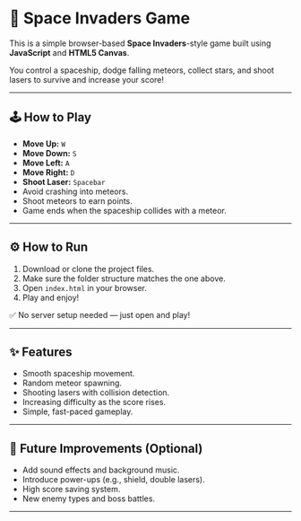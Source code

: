 # 🚀 Space Invaders Game

This is a simple browser-based **Space Invaders**-style game built using **JavaScript** and **HTML5 Canvas**.

You control a spaceship, dodge falling meteors, collect stars, and shoot lasers to survive and increase your score!

---

## 🕹️ How to Play

- **Move Up:** `W`
- **Move Down:** `S`
- **Move Left:** `A`
- **Move Right:** `D`
- **Shoot Laser:** `Spacebar`
- Avoid crashing into meteors.
- Shoot meteors to earn points.
- Game ends when the spaceship collides with a meteor.

---

## ⚙️ How to Run

1. Download or clone the project files.
2. Make sure the folder structure matches the one above.
3. Open `index.html` in your browser.
4. Play and enjoy!

✅ No server setup needed — just open and play!

---

## ✨ Features

- Smooth spaceship movement.
- Random meteor spawning.
- Shooting lasers with collision detection.
- Increasing difficulty as the score rises.
- Simple, fast-paced gameplay.

---

## 🚀 Future Improvements (Optional)

- Add sound effects and background music.
- Introduce power-ups (e.g., shield, double lasers).
- High score saving system.
- New enemy types and boss battles.

---
